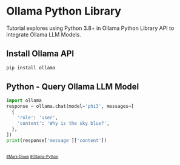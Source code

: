# Ollama Python Library
Tutorial explores using Python 3.8+ in Ollama Python Library API to integrate Ollama LLM Models.
## Install Ollama API
```bash
pip install ollama
```
## Python - Query Ollama LLM Model
```python
import ollama
response = ollama.chat(model='phi3', messages=[
  {
    'role': 'user',
    'content': 'Why is the sky blue?',
  },
])
print(response['message']['content'])
```

##

##

<sub><sub>
[#Mark-Down](https://daringfireball.net/projects/markdown)
[#Ollama-Python](https://github.com/ollama/ollama-python)
